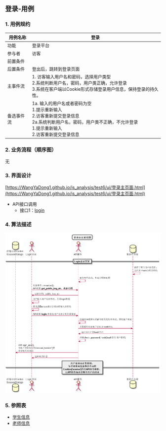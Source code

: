 ## 登录-用例

### 1. 用例规约

用例名称 | 登录
---|---
功能 | 登录平台
参与者 | 访客
前置条件 | 
后置条件 | 登出后，跳转到登录页面
主事件流 | 1. 访客输入用户名和密码，选择用户类型 <br>2.系统判断用户名，密码，用户类正确，允许登录<br>3.系统在客户端以Cookie形式存储登录用户信息，保持登录的持久性。
备选事件流 | 1a. 输入的用户名或者密码为空 <br> 1.提示重新输入 <br>  2.访客重新提交登录信息 <br>2a.系统判断用户名，密码，用户类不正确，不允许登录 <br>1.提示重新输入 <br>  2.访客重新提交登录信息

### 2. 业务流程（顺序图）
无

### 3. 界面设计

[https://WangYaDong1.github.io/is_analysis/test6/ui/登录主页面.html](https://WangYaDong1.github.io/is_analysis/test6/ui/登录主页面.html)

- API接口调用
    - 接口1：[login](../接口/login.md)

### 4. 算法描述
![](./images/登录算法描述.png)


### 5. 参照表
- [学生信息](../数据库设计.md)
- [老师信息](../数据库设计.md)
